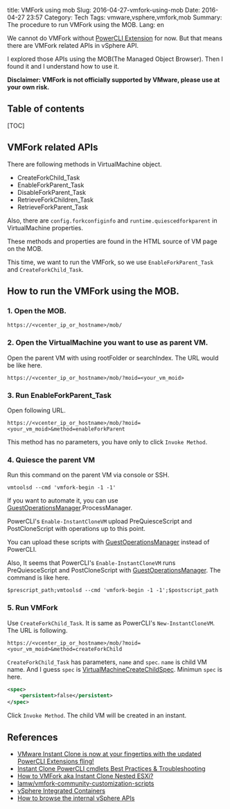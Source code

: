 title: VMFork using mob
Slug: 2016-04-27-vmfork-using-mob
Date: 2016-04-27 23:57
Category: Tech
Tags: vmware,vsphere,vmfork,mob
Summary: The procedure to run VMFork using the MOB.
Lang: en

We cannot do VMFork without [PowerCLI Extension](https://labs.vmware.com/flings/powercli-extensions) for now. But that means there are VMFork related APIs in vSphere API.

I explored those APIs using the MOB(The Managed Object Browser). Then I found it and I understand how to use it.

**Disclaimer: VMFork is not officially supported by VMware, please use at your own risk.**

## Table of contents

[TOC]

## VMFork related APIs

There are following methods in VirtualMachine object.

* CreateForkChild_Task
* EnableForkParent_Task
* DisableForkParent_Task
* RetrieveForkChildren_Task
* RetrieveForkParent_Task

Also, there are `config.forkconfiginfo` and `runtime.quiescedforkparent` in VirtualMachine properties.

These methods and properties are found in the HTML source of VM page on the MOB.

This time, we want to run the VMFork, so we use `EnableForkParent_Task` and `CreateForkChild_Task`.

## How to run the VMFork using the MOB.

### 1. Open the MOB.

```
https://<vcenter_ip_or_hostname>/mob/
```

### 2. Open the VirtualMachine you want to use as parent VM.

Open the parent VM with using rootFolder or searchIndex. The URL would be like here.

```
https://<vcenter_ip_or_hostname>/mob/?moid=<your_vm_moid>
```

### 3. Run EnableForkParent_Task

Open following URL.

```
https://<vcenter_ip_or_hostname>/mob/?moid=<your_vm_moid>&method=enableForkParent
```

This method has no parameters, you have only to click `Invoke Method`.

### 4. Quiesce the parent VM

Run this command on the parent VM via console or SSH.

```
vmtoolsd --cmd 'vmfork-begin -1 -1'
```

If you want to automate it, you can use [GuestOperationsManager][GuestOperationsManager].ProcessManager.

PowerCLI's `Enable-InstantCloneVM` upload PreQuiesceScript and PostCloneScript with operations up to this point.

You can upload these scripts with [GuestOperationsManager][GuestOperationsManager] instead of PowerCLI.

Also, It seems that PowerCLI's `Enable-InstantCloneVM` runs PreQuiesceScript and PostCloneScript with [GuestOperationsManager][GuestOperationsManager]. The command is like here.

```
$prescript_path;vmtoolsd --cmd 'vmfork-begin -1 -1';$postscript_path
```

### 5. Run VMFork

Use `CreateForkChild_Task`. It is same as PowerCLI's `New-InstantCloneVM`. The URL is following.

```
https://<vcenter_ip_or_hostname>/mob/?moid=<your_vm_moid>&method=createForkChild
```

`CreateForkChild_Task` has parameters, `name` and `spec`. `name` is child VM name. And I guess `spec` is [VirtualMachineCreateChildSpec][VirtualMachineCreateChildSpec]. Minimun `spec` is here.

```xml
<spec>
    <persistent>false</persistent>
</spec>
```

Click `Invoke Method`. The child VM will be created in an instant.

## References

* [VMware Instant Clone is now at your fingertips with the updated PowerCLI Extensions fling!](http://blogs.vmware.com/PowerCLI/2015/08/vmware-instant-clone-now-fingertips-new-powercli-extensions-fling.html)
* [Instant Clone PowerCLI cmdlets Best Practices & Troubleshooting](http://www.virtuallyghetto.com/2015/08/instant-clone-powercli-cmdlets-best-practices-troubleshooting.html)
* [How to VMFork aka Instant Clone Nested ESXi?](http://www.virtuallyghetto.com/2015/08/how-to-vmfork-aka-instant-clone-nested-esxi.html)
* [lamw/vmfork-community-customization-scripts](https://github.com/lamw/vmfork-community-customization-scripts)
* [vSphere Integrated Containers](https://github.com/vmware/vic)
* [How to browse the internal vSphere APIs](https://communities.vmware.com/docs/DOC-11670)

 [GuestOperationsManager]: https://pubs.vmware.com/vsphere-60/topic/com.vmware.wssdk.apiref.doc/vim.vm.guest.GuestOperationsManager.html#field_detail
 [VirtualMachineCreateChildSpec]: https://www.vmware.com/support/developer/converter-sdk/conv61_apireference/vim.vm.CreateChildSpec.html
